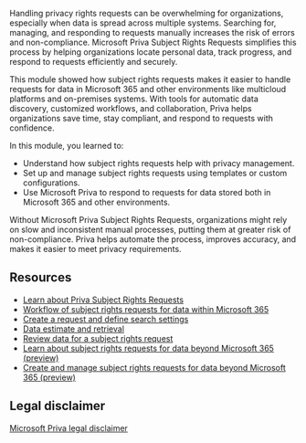 Handling privacy rights requests can be overwhelming for organizations, especially when data is spread across multiple systems. Searching for, managing, and responding to requests manually increases the risk of errors and non-compliance. Microsoft Priva Subject Rights Requests simplifies this process by helping organizations locate personal data, track progress, and respond to requests efficiently and securely.

This module showed how subject rights requests makes it easier to handle requests for data in Microsoft 365 and other environments like multicloud platforms and on-premises systems. With tools for automatic data discovery, customized workflows, and collaboration, Priva helps organizations save time, stay compliant, and respond to requests with confidence.

In this module, you learned to:

- Understand how subject rights requests help with privacy management.
- Set up and manage subject rights requests using templates or custom configurations.
- Use Microsoft Priva to respond to requests for data stored both in Microsoft 365 and other environments.

Without Microsoft Priva Subject Rights Requests, organizations might rely on slow and inconsistent manual processes, putting them at greater risk of non-compliance. Priva helps automate the process, improves accuracy, and makes it easier to meet privacy requirements.

## Resources

- [Learn about Priva Subject Rights Requests](/privacy/priva/subject-rights-requests?azure-portal=true)
- [Workflow of subject rights requests for data within Microsoft 365](/privacy/priva/subject-rights-requests-workflow?azure-portal=true)
- [Create a request and define search settings](/privacy/priva/subject-rights-requests-create?azure-portal=true)
- [Data estimate and retrieval](/privacy/priva/subject-rights-requests-data-retrieval?azure-portal=true)
- [Review data for a subject rights request](/privacy/priva/subject-rights-requests-data-review?azure-portal=true)
- [Learn about subject rights requests for data beyond Microsoft 365 (preview)](/privacy/priva/subject-rights-requests-beyond-m365?azure-portal=true)
- [Create and manage subject rights requests for data beyond Microsoft 365 (preview)](/privacy/priva/subject-rights-requests-beyond-m365-create-manage-requests?azure-portal=true)

## Legal disclaimer

[Microsoft Priva legal disclaimer](/privacy/priva/priva-disclaimer?azure-portal=true)
